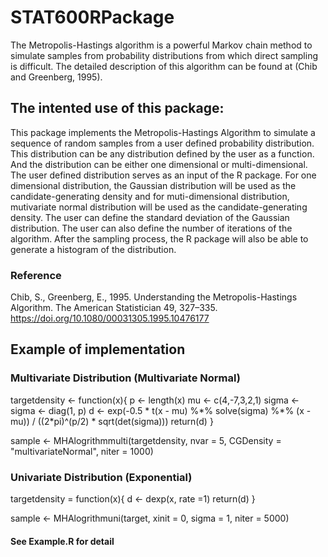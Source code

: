 # STAT600RPackage


The Metropolis-Hastings algorithm is a powerful Markov chain method to simulate samples from probability distributions from which direct sampling is difficult. The detailed description of this algorithm can be found at (Chib and Greenberg, 1995).

## The intented use of this package:

This package implements the Metropolis-Hastings Algorithm to simulate a sequence of random samples from a user defined probability distribution. This distribution can be any distribution defined by the user as a function. And the distribution can be either one dimensional or multi-dimensional. The user defined distribution serves as an input of the R package. For one dimensional distribution, the Gaussian distribution will be used as the candidate-generating density and for muti-dimensional distribution, mutivariate normal distribution will be used as the candidate-generating density. The user can define the standard deviation of the Gaussian distribution. The user can also define the number of iterations of the algorithm. After the sampling process, the R package will also be able to generate a histogram of the distribution.



### Reference
Chib, S., Greenberg, E., 1995. Understanding the Metropolis-Hastings Algorithm. The American Statistician 49, 327–335. https://doi.org/10.1080/00031305.1995.10476177


## Example of implementation

### Multivariate Distribution (Multivariate Normal)


targetdensity <- function(x){
  p <- length(x)
  mu <- c(4,-7,3,2,1)
  sigma <- sigma <- diag(1, p)
  d <- exp(-0.5 * t(x - mu) %\*% solve(sigma) %\*% (x - mu)) / ((2\*pi)^(p/2) * sqrt(det(sigma)))
  return(d)
}

sample <- MHAlogrithmmulti(targetdensity, nvar = 5, CGDensity = "multivariateNormal", niter = 1000)


### Univariate Distribution (Exponential)
targetdensity = function(x){
  d <- dexp(x, rate =1)
  return(d)
}
  
sample <- MHAlogrithmuni(target, xinit = 0, sigma = 1, niter = 5000)

#### See Example.R for detail
